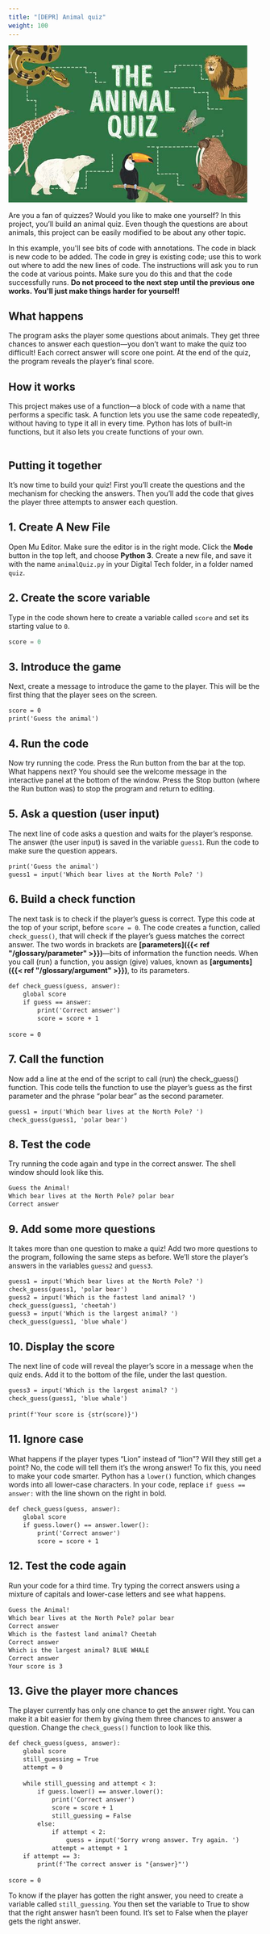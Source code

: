 ```yaml
---
title: "[DEPR] Animal quiz"
weight: 100
---
```

![Animal Quiz](title.jpg)

Are you a fan of quizzes? Would you like to make one yourself? In this project, you’ll build an animal quiz. Even though the questions are about animals, this project can be easily modified to be about any other topic.

In this example, you'll see bits of code with annotations. The code in black is new code to be added. The code in grey is existing code; use this to work out where to add the new lines of code. The instructions will ask you to run the code at various points. Make sure you do this and that the code successfully runs. **Do not proceed to the next step until the previous one works. You'll just make things harder for yourself!**

## What happens 
The program asks the player some questions about animals. They get three chances to answer each question—you don’t want to make the quiz too difficult! Each correct answer will score one point. At the end of the quiz, the program reveals the player’s final score.

## How it works 
This project makes use of a function—a block of code with a name that performs a specific task. A function lets you use the same code repeatedly, without having to type it all in every time. Python has lots of built-in functions, but it also lets you create functions of your own.

<div class="mxgraph" style="max-width:100%;border:1px solid transparent;" data-mxgraph="{&quot;highlight&quot;:&quot;#0000ff&quot;,&quot;nav&quot;:true,&quot;zoom&quot;:0.5,&quot;resize&quot;:true,&quot;toolbar&quot;:&quot;zoom layers tags lightbox&quot;,&quot;edit&quot;:&quot;_blank&quot;,&quot;xml&quot;:&quot;&lt;mxfile host=\&quot;app.diagrams.net\&quot; modified=\&quot;2023-04-12T00:56:08.854Z\&quot; agent=\&quot;Mozilla/5.0 (Macintosh; Intel Mac OS X 10_15_7) AppleWebKit/605.1.15 (KHTML, like Gecko) Version/16.3 Safari/605.1.15\&quot; etag=\&quot;87fVbyp06NgR4QSGzonn\&quot; version=\&quot;21.1.5\&quot;&gt;\n  &lt;diagram id=\&quot;p1AgiMrpuAm8F1ZPscJE\&quot; name=\&quot;Page-1\&quot;&gt;\n    &lt;mxGraphModel dx=\&quot;1012\&quot; dy=\&quot;788\&quot; grid=\&quot;1\&quot; gridSize=\&quot;10\&quot; guides=\&quot;1\&quot; tooltips=\&quot;1\&quot; connect=\&quot;1\&quot; arrows=\&quot;1\&quot; fold=\&quot;1\&quot; page=\&quot;1\&quot; pageScale=\&quot;1\&quot; pageWidth=\&quot;827\&quot; pageHeight=\&quot;1169\&quot; background=\&quot;none\&quot; math=\&quot;0\&quot; shadow=\&quot;0\&quot;&gt;\n      &lt;root&gt;\n        &lt;mxCell id=\&quot;0\&quot; /&gt;\n        &lt;mxCell id=\&quot;1\&quot; parent=\&quot;0\&quot; /&gt;\n        &lt;mxCell id=\&quot;Bg7bdpe4EZCknavDFSbw-3\&quot; style=\&quot;edgeStyle=orthogonalEdgeStyle;rounded=0;orthogonalLoop=1;jettySize=auto;html=1;entryX=0.5;entryY=0;entryDx=0;entryDy=0;fontFamily=Atkinson Hyperlegible;fontSource=https%3A%2F%2Ffonts.googleapis.com%2Fcss%3Ffamily%3DAtkinson%2BHyperlegible;fontSize=16;\&quot; parent=\&quot;1\&quot; source=\&quot;Bg7bdpe4EZCknavDFSbw-1\&quot; target=\&quot;Bg7bdpe4EZCknavDFSbw-2\&quot; edge=\&quot;1\&quot;&gt;\n          &lt;mxGeometry relative=\&quot;1\&quot; as=\&quot;geometry\&quot; /&gt;\n        &lt;/mxCell&gt;\n        &lt;mxCell id=\&quot;Bg7bdpe4EZCknavDFSbw-1\&quot; value=\&quot;Start\&quot; style=\&quot;ellipse;whiteSpace=wrap;html=1;rounded=0;fontFamily=Atkinson Hyperlegible;fontSource=https%3A%2F%2Ffonts.googleapis.com%2Fcss%3Ffamily%3DAtkinson%2BHyperlegible;fontSize=16;\&quot; parent=\&quot;1\&quot; vertex=\&quot;1\&quot;&gt;\n          &lt;mxGeometry x=\&quot;80\&quot; y=\&quot;80\&quot; width=\&quot;160\&quot; height=\&quot;40\&quot; as=\&quot;geometry\&quot; /&gt;\n        &lt;/mxCell&gt;\n        &lt;mxCell id=\&quot;1xneOEK4SibGXWCKyNLZ-8\&quot; style=\&quot;edgeStyle=orthogonalEdgeStyle;rounded=0;orthogonalLoop=1;jettySize=auto;html=1;\&quot; edge=\&quot;1\&quot; parent=\&quot;1\&quot; source=\&quot;Bg7bdpe4EZCknavDFSbw-2\&quot; target=\&quot;1xneOEK4SibGXWCKyNLZ-2\&quot;&gt;\n          &lt;mxGeometry relative=\&quot;1\&quot; as=\&quot;geometry\&quot; /&gt;\n        &lt;/mxCell&gt;\n        &lt;mxCell id=\&quot;Bg7bdpe4EZCknavDFSbw-2\&quot; value=\&quot;Set score to 0\&quot; style=\&quot;rounded=0;whiteSpace=wrap;html=1;fontFamily=Atkinson Hyperlegible;fontSource=https%3A%2F%2Ffonts.googleapis.com%2Fcss%3Ffamily%3DAtkinson%2BHyperlegible;fontSize=16;\&quot; parent=\&quot;1\&quot; vertex=\&quot;1\&quot;&gt;\n          &lt;mxGeometry x=\&quot;80\&quot; y=\&quot;160\&quot; width=\&quot;160\&quot; height=\&quot;40\&quot; as=\&quot;geometry\&quot; /&gt;\n        &lt;/mxCell&gt;\n        &lt;mxCell id=\&quot;1xneOEK4SibGXWCKyNLZ-9\&quot; style=\&quot;edgeStyle=orthogonalEdgeStyle;rounded=0;orthogonalLoop=1;jettySize=auto;html=1;entryX=0.5;entryY=0;entryDx=0;entryDy=0;\&quot; edge=\&quot;1\&quot; parent=\&quot;1\&quot; source=\&quot;1xneOEK4SibGXWCKyNLZ-2\&quot; target=\&quot;1xneOEK4SibGXWCKyNLZ-3\&quot;&gt;\n          &lt;mxGeometry relative=\&quot;1\&quot; as=\&quot;geometry\&quot; /&gt;\n        &lt;/mxCell&gt;\n        &lt;mxCell id=\&quot;1xneOEK4SibGXWCKyNLZ-2\&quot; value=\&quot;Display &amp;quot;Guess the Animal!&amp;quot;\&quot; style=\&quot;rounded=0;whiteSpace=wrap;html=1;fontFamily=Atkinson Hyperlegible;fontSource=https%3A%2F%2Ffonts.googleapis.com%2Fcss%3Ffamily%3DAtkinson%2BHyperlegible;fontSize=16;\&quot; vertex=\&quot;1\&quot; parent=\&quot;1\&quot;&gt;\n          &lt;mxGeometry x=\&quot;80\&quot; y=\&quot;240\&quot; width=\&quot;160\&quot; height=\&quot;40\&quot; as=\&quot;geometry\&quot; /&gt;\n        &lt;/mxCell&gt;\n        &lt;mxCell id=\&quot;1xneOEK4SibGXWCKyNLZ-10\&quot; style=\&quot;edgeStyle=orthogonalEdgeStyle;rounded=0;orthogonalLoop=1;jettySize=auto;html=1;\&quot; edge=\&quot;1\&quot; parent=\&quot;1\&quot; source=\&quot;1xneOEK4SibGXWCKyNLZ-3\&quot; target=\&quot;1xneOEK4SibGXWCKyNLZ-4\&quot;&gt;\n          &lt;mxGeometry relative=\&quot;1\&quot; as=\&quot;geometry\&quot; /&gt;\n        &lt;/mxCell&gt;\n        &lt;mxCell id=\&quot;1xneOEK4SibGXWCKyNLZ-3\&quot; value=\&quot;Ask question and get user&amp;#39;s answer\&quot; style=\&quot;rounded=0;whiteSpace=wrap;html=1;fontFamily=Atkinson Hyperlegible;fontSource=https%3A%2F%2Ffonts.googleapis.com%2Fcss%3Ffamily%3DAtkinson%2BHyperlegible;fontSize=16;\&quot; vertex=\&quot;1\&quot; parent=\&quot;1\&quot;&gt;\n          &lt;mxGeometry x=\&quot;80\&quot; y=\&quot;320\&quot; width=\&quot;160\&quot; height=\&quot;40\&quot; as=\&quot;geometry\&quot; /&gt;\n        &lt;/mxCell&gt;\n        &lt;mxCell id=\&quot;1xneOEK4SibGXWCKyNLZ-11\&quot; style=\&quot;edgeStyle=orthogonalEdgeStyle;rounded=0;orthogonalLoop=1;jettySize=auto;html=1;\&quot; edge=\&quot;1\&quot; parent=\&quot;1\&quot; source=\&quot;1xneOEK4SibGXWCKyNLZ-4\&quot; target=\&quot;1xneOEK4SibGXWCKyNLZ-5\&quot;&gt;\n          &lt;mxGeometry relative=\&quot;1\&quot; as=\&quot;geometry\&quot; /&gt;\n        &lt;/mxCell&gt;\n        &lt;mxCell id=\&quot;1xneOEK4SibGXWCKyNLZ-4\&quot; value=\&quot;Check answer\&quot; style=\&quot;rounded=0;whiteSpace=wrap;html=1;fontFamily=Atkinson Hyperlegible;fontSource=https%3A%2F%2Ffonts.googleapis.com%2Fcss%3Ffamily%3DAtkinson%2BHyperlegible;fontSize=16;\&quot; vertex=\&quot;1\&quot; parent=\&quot;1\&quot;&gt;\n          &lt;mxGeometry x=\&quot;80\&quot; y=\&quot;400\&quot; width=\&quot;160\&quot; height=\&quot;40\&quot; as=\&quot;geometry\&quot; /&gt;\n        &lt;/mxCell&gt;\n        &lt;mxCell id=\&quot;1xneOEK4SibGXWCKyNLZ-12\&quot; value=\&quot;yes\&quot; style=\&quot;edgeStyle=orthogonalEdgeStyle;rounded=0;orthogonalLoop=1;jettySize=auto;html=1;entryX=0.5;entryY=0;entryDx=0;entryDy=0;\&quot; edge=\&quot;1\&quot; parent=\&quot;1\&quot; source=\&quot;1xneOEK4SibGXWCKyNLZ-5\&quot; target=\&quot;1xneOEK4SibGXWCKyNLZ-6\&quot;&gt;\n          &lt;mxGeometry x=\&quot;-0.5\&quot; y=\&quot;10\&quot; relative=\&quot;1\&quot; as=\&quot;geometry\&quot;&gt;\n            &lt;mxPoint as=\&quot;offset\&quot; /&gt;\n          &lt;/mxGeometry&gt;\n        &lt;/mxCell&gt;\n        &lt;mxCell id=\&quot;1xneOEK4SibGXWCKyNLZ-21\&quot; value=\&quot;no\&quot; style=\&quot;edgeStyle=orthogonalEdgeStyle;rounded=0;orthogonalLoop=1;jettySize=auto;html=1;entryX=0;entryY=0.5;entryDx=0;entryDy=0;\&quot; edge=\&quot;1\&quot; parent=\&quot;1\&quot; source=\&quot;1xneOEK4SibGXWCKyNLZ-5\&quot; target=\&quot;1xneOEK4SibGXWCKyNLZ-20\&quot;&gt;\n          &lt;mxGeometry y=\&quot;10\&quot; relative=\&quot;1\&quot; as=\&quot;geometry\&quot;&gt;\n            &lt;mxPoint as=\&quot;offset\&quot; /&gt;\n          &lt;/mxGeometry&gt;\n        &lt;/mxCell&gt;\n        &lt;mxCell id=\&quot;1xneOEK4SibGXWCKyNLZ-5\&quot; value=\&quot;Is answer correct?\&quot; style=\&quot;rhombus;whiteSpace=wrap;html=1;fontFamily=Atkinson Hyperlegible;fontSource=https%3A%2F%2Ffonts.googleapis.com%2Fcss%3Ffamily%3DAtkinson%2BHyperlegible;fontSize=16;rounded=0;\&quot; vertex=\&quot;1\&quot; parent=\&quot;1\&quot;&gt;\n          &lt;mxGeometry x=\&quot;80\&quot; y=\&quot;480\&quot; width=\&quot;160\&quot; height=\&quot;80\&quot; as=\&quot;geometry\&quot; /&gt;\n        &lt;/mxCell&gt;\n        &lt;mxCell id=\&quot;1xneOEK4SibGXWCKyNLZ-13\&quot; style=\&quot;edgeStyle=orthogonalEdgeStyle;rounded=0;orthogonalLoop=1;jettySize=auto;html=1;\&quot; edge=\&quot;1\&quot; parent=\&quot;1\&quot; source=\&quot;1xneOEK4SibGXWCKyNLZ-6\&quot; target=\&quot;1xneOEK4SibGXWCKyNLZ-7\&quot;&gt;\n          &lt;mxGeometry relative=\&quot;1\&quot; as=\&quot;geometry\&quot; /&gt;\n        &lt;/mxCell&gt;\n        &lt;mxCell id=\&quot;1xneOEK4SibGXWCKyNLZ-6\&quot; value=\&quot;Add 1 to score\&quot; style=\&quot;rounded=0;whiteSpace=wrap;html=1;fontFamily=Atkinson Hyperlegible;fontSource=https%3A%2F%2Ffonts.googleapis.com%2Fcss%3Ffamily%3DAtkinson%2BHyperlegible;fontSize=16;\&quot; vertex=\&quot;1\&quot; parent=\&quot;1\&quot;&gt;\n          &lt;mxGeometry x=\&quot;80\&quot; y=\&quot;600\&quot; width=\&quot;160\&quot; height=\&quot;40\&quot; as=\&quot;geometry\&quot; /&gt;\n        &lt;/mxCell&gt;\n        &lt;mxCell id=\&quot;1xneOEK4SibGXWCKyNLZ-14\&quot; value=\&quot;yes\&quot; style=\&quot;edgeStyle=orthogonalEdgeStyle;rounded=0;orthogonalLoop=1;jettySize=auto;html=1;\&quot; edge=\&quot;1\&quot; parent=\&quot;1\&quot; source=\&quot;1xneOEK4SibGXWCKyNLZ-7\&quot;&gt;\n          &lt;mxGeometry x=\&quot;-0.8889\&quot; y=\&quot;-10\&quot; relative=\&quot;1\&quot; as=\&quot;geometry\&quot;&gt;\n            &lt;mxPoint x=\&quot;160\&quot; y=\&quot;300\&quot; as=\&quot;targetPoint\&quot; /&gt;\n            &lt;Array as=\&quot;points\&quot;&gt;\n              &lt;mxPoint x=\&quot;60\&quot; y=\&quot;720\&quot; /&gt;\n              &lt;mxPoint x=\&quot;60\&quot; y=\&quot;300\&quot; /&gt;\n            &lt;/Array&gt;\n            &lt;mxPoint as=\&quot;offset\&quot; /&gt;\n          &lt;/mxGeometry&gt;\n        &lt;/mxCell&gt;\n        &lt;mxCell id=\&quot;1xneOEK4SibGXWCKyNLZ-18\&quot; value=\&quot;no\&quot; style=\&quot;edgeStyle=orthogonalEdgeStyle;rounded=0;orthogonalLoop=1;jettySize=auto;html=1;entryX=0.5;entryY=0;entryDx=0;entryDy=0;\&quot; edge=\&quot;1\&quot; parent=\&quot;1\&quot; source=\&quot;1xneOEK4SibGXWCKyNLZ-7\&quot; target=\&quot;1xneOEK4SibGXWCKyNLZ-15\&quot;&gt;\n          &lt;mxGeometry x=\&quot;-0.5\&quot; y=\&quot;10\&quot; relative=\&quot;1\&quot; as=\&quot;geometry\&quot;&gt;\n            &lt;mxPoint as=\&quot;offset\&quot; /&gt;\n          &lt;/mxGeometry&gt;\n        &lt;/mxCell&gt;\n        &lt;mxCell id=\&quot;1xneOEK4SibGXWCKyNLZ-7\&quot; value=\&quot;Are there more questions?\&quot; style=\&quot;rhombus;whiteSpace=wrap;html=1;fontFamily=Atkinson Hyperlegible;fontSource=https%3A%2F%2Ffonts.googleapis.com%2Fcss%3Ffamily%3DAtkinson%2BHyperlegible;fontSize=16;rounded=0;\&quot; vertex=\&quot;1\&quot; parent=\&quot;1\&quot;&gt;\n          &lt;mxGeometry x=\&quot;80\&quot; y=\&quot;680\&quot; width=\&quot;160\&quot; height=\&quot;80\&quot; as=\&quot;geometry\&quot; /&gt;\n        &lt;/mxCell&gt;\n        &lt;mxCell id=\&quot;1xneOEK4SibGXWCKyNLZ-19\&quot; style=\&quot;edgeStyle=orthogonalEdgeStyle;rounded=0;orthogonalLoop=1;jettySize=auto;html=1;\&quot; edge=\&quot;1\&quot; parent=\&quot;1\&quot; source=\&quot;1xneOEK4SibGXWCKyNLZ-15\&quot; target=\&quot;1xneOEK4SibGXWCKyNLZ-17\&quot;&gt;\n          &lt;mxGeometry relative=\&quot;1\&quot; as=\&quot;geometry\&quot; /&gt;\n        &lt;/mxCell&gt;\n        &lt;mxCell id=\&quot;1xneOEK4SibGXWCKyNLZ-15\&quot; value=\&quot;Add 1 to score\&quot; style=\&quot;rounded=0;whiteSpace=wrap;html=1;fontFamily=Atkinson Hyperlegible;fontSource=https%3A%2F%2Ffonts.googleapis.com%2Fcss%3Ffamily%3DAtkinson%2BHyperlegible;fontSize=16;\&quot; vertex=\&quot;1\&quot; parent=\&quot;1\&quot;&gt;\n          &lt;mxGeometry x=\&quot;80\&quot; y=\&quot;800\&quot; width=\&quot;160\&quot; height=\&quot;40\&quot; as=\&quot;geometry\&quot; /&gt;\n        &lt;/mxCell&gt;\n        &lt;mxCell id=\&quot;1xneOEK4SibGXWCKyNLZ-17\&quot; value=\&quot;End\&quot; style=\&quot;ellipse;whiteSpace=wrap;html=1;rounded=0;fontFamily=Atkinson Hyperlegible;fontSource=https%3A%2F%2Ffonts.googleapis.com%2Fcss%3Ffamily%3DAtkinson%2BHyperlegible;fontSize=16;\&quot; vertex=\&quot;1\&quot; parent=\&quot;1\&quot;&gt;\n          &lt;mxGeometry x=\&quot;80\&quot; y=\&quot;880\&quot; width=\&quot;160\&quot; height=\&quot;40\&quot; as=\&quot;geometry\&quot; /&gt;\n        &lt;/mxCell&gt;\n        &lt;mxCell id=\&quot;1xneOEK4SibGXWCKyNLZ-22\&quot; value=\&quot;yes\&quot; style=\&quot;edgeStyle=orthogonalEdgeStyle;rounded=0;orthogonalLoop=1;jettySize=auto;html=1;\&quot; edge=\&quot;1\&quot; parent=\&quot;1\&quot; source=\&quot;1xneOEK4SibGXWCKyNLZ-20\&quot;&gt;\n          &lt;mxGeometry x=\&quot;-0.9231\&quot; y=\&quot;-10\&quot; relative=\&quot;1\&quot; as=\&quot;geometry\&quot;&gt;\n            &lt;mxPoint x=\&quot;160\&quot; y=\&quot;300\&quot; as=\&quot;targetPoint\&quot; /&gt;\n            &lt;Array as=\&quot;points\&quot;&gt;\n              &lt;mxPoint x=\&quot;360\&quot; y=\&quot;300\&quot; /&gt;\n              &lt;mxPoint x=\&quot;240\&quot; y=\&quot;300\&quot; /&gt;\n            &lt;/Array&gt;\n            &lt;mxPoint as=\&quot;offset\&quot; /&gt;\n          &lt;/mxGeometry&gt;\n        &lt;/mxCell&gt;\n        &lt;mxCell id=\&quot;1xneOEK4SibGXWCKyNLZ-23\&quot; value=\&quot;no\&quot; style=\&quot;edgeStyle=orthogonalEdgeStyle;rounded=0;orthogonalLoop=1;jettySize=auto;html=1;\&quot; edge=\&quot;1\&quot; parent=\&quot;1\&quot; source=\&quot;1xneOEK4SibGXWCKyNLZ-20\&quot;&gt;\n          &lt;mxGeometry x=\&quot;-0.9333\&quot; y=\&quot;10\&quot; relative=\&quot;1\&quot; as=\&quot;geometry\&quot;&gt;\n            &lt;mxPoint x=\&quot;160\&quot; y=\&quot;660\&quot; as=\&quot;targetPoint\&quot; /&gt;\n            &lt;Array as=\&quot;points\&quot;&gt;\n              &lt;mxPoint x=\&quot;360\&quot; y=\&quot;660\&quot; /&gt;\n            &lt;/Array&gt;\n            &lt;mxPoint as=\&quot;offset\&quot; /&gt;\n          &lt;/mxGeometry&gt;\n        &lt;/mxCell&gt;\n        &lt;mxCell id=\&quot;1xneOEK4SibGXWCKyNLZ-20\&quot; value=\&quot;Are there any&amp;lt;br&amp;gt;chances left?\&quot; style=\&quot;rhombus;whiteSpace=wrap;html=1;fontFamily=Atkinson Hyperlegible;fontSource=https%3A%2F%2Ffonts.googleapis.com%2Fcss%3Ffamily%3DAtkinson%2BHyperlegible;fontSize=16;rounded=0;\&quot; vertex=\&quot;1\&quot; parent=\&quot;1\&quot;&gt;\n          &lt;mxGeometry x=\&quot;280\&quot; y=\&quot;480\&quot; width=\&quot;160\&quot; height=\&quot;80\&quot; as=\&quot;geometry\&quot; /&gt;\n        &lt;/mxCell&gt;\n      &lt;/root&gt;\n    &lt;/mxGraphModel&gt;\n  &lt;/diagram&gt;\n&lt;/mxfile&gt;\n&quot;}"></div>
<script type="text/javascript" src="https://viewer.diagrams.net/js/viewer-static.min.js"></script>


## Putting it together
It’s now time to build your quiz! First you’ll create the questions and the mechanism for checking the answers. Then you’ll add the code that gives the player three attempts to answer each question.

## 1. Create A New File
Open Mu Editor. Make sure the editor is in the right mode. Click the **Mode** button in the top left, and choose **Python 3**. Create a new file, and save it with the name `animalQuiz.py` in your Digital Tech folder, in a folder named `quiz`.

## 2. Create the score variable 
Type in the code shown here to create a variable called `score` and set its starting value to `0`.

```python
score = 0
```

## 3. Introduce the game
Next, create a message to introduce the game to the player. This will be the first thing that the player sees on the screen.

```python{hl_lines=2}
score = 0
print('Guess the animal')
```

## 4. Run the code
Now try running the code. Press the Run button from the bar at the top. What happens next? You should see the welcome message in the interactive panel at the bottom of the window. Press the Stop button (where the Run button was) to stop the program and return to editing.

## 5. Ask a question (user input) 
The next line of code asks a question and waits for the player’s response. The answer (the user input) is saved in the variable `guess1`. Run the code to make sure the question appears.

```python{hl_lines=2}
print('Guess the animal')
guess1 = input('Which bear lives at the North Pole? ')
```

## 6. Build a check function 
The next task is to check if the player’s guess is correct. Type this code at the top of your script, before `score = 0`. The code creates a function, called `check_guess()`, that will check if the player’s guess matches the correct answer. The two words in brackets are **[parameters]({{< ref "/glossary/parameter" >}})**—bits of information the function needs. When you call (run) a function, you assign (give) values, known as **[arguments]({{< ref "/glossary/argument" >}})**, to its parameters.

```python{hl_lines=["1-6"]}
def check_guess(guess, answer):
    global score
    if guess == answer:
        print('Correct answer')
        score = score + 1

score = 0
```

## 7. Call the function 
Now add a line at the end of the script to call (run) the check_guess() function. This code tells the function to use the player’s guess as the first parameter and the phrase “polar bear” as the second parameter.

```python{hl_lines=2}
guess1 = input('Which bear lives at the North Pole? ')
check_guess(guess1, 'polar bear')
```

## 8. Test the code 
Try running the code again and type in the correct answer. The shell window should look like this.

```
Guess the Animal!
Which bear lives at the North Pole? polar bear
Correct answer
```

## 9. Add some more questions
It takes more than one question to make a quiz! Add two more questions to the program, following the same steps as before. We’ll store the player’s answers in the variables `guess2` and `guess3`.

```python{hl_lines=["3-6"]}
guess1 = input('Which bear lives at the North Pole? ')
check_guess(guess1, 'polar bear')
guess2 = input('Which is the fastest land animal? ')
check_guess(guess1, 'cheetah')
guess3 = input('Which is the largest animal? ')
check_guess(guess1, 'blue whale')
```

## 10. Display the score
The next line of code will reveal the player’s score in a message when the quiz ends. Add it to the bottom of the file, under the last question.

```python{hl_lines=["3-4"]}
guess3 = input('Which is the largest animal? ')
check_guess(guess1, 'blue whale')

print(f'Your score is {str(score)}')
```

## 11. Ignore case
What happens if the player types “Lion” instead of “lion”? Will they still get a point? No, the code will tell them it’s the wrong answer! To fix this, you need to make your code smarter. Python has a `lower()` function, which changes words into all lower-case characters. In your code, replace `if guess == answer:` with the line shown on the right in bold.

```python{hl_lines=["3"]}
def check_guess(guess, answer):
    global score
    if guess.lower() == answer.lower():
        print('Correct answer')
        score = score + 1
```

## 12. Test the code again
Run your code for a third time. Try typing the correct answers using a mixture of capitals and lower-case letters and see what happens.

```
Guess the Animal!
Which bear lives at the North Pole? polar bear
Correct answer
Which is the fastest land animal? Cheetah
Correct answer
Which is the largest animal? BLUE WHALE
Correct answer
Your score is 3
```

## 13. Give the player more chances
 
The player currently has only one chance 
to get the answer right. You can make it 
a bit easier for them by giving them three 
chances to answer a question. Change the 
`check_guess()` function to look like this.

```python{hl_lines=["3-16"]}
def check_guess(guess, answer):
    global score 
    still_guessing = True 
    attempt = 0
    
    while still_guessing and attempt < 3:
        if guess.lower() == answer.lower():
            print('Correct answer')
            score = score + 1 
            still_guessing = False
        else:
            if attempt < 2:
                guess = input('Sorry wrong answer. Try again. ')
            attempt = attempt + 1
    if attempt == 3:
        print(f'The correct answer is "{answer}"')

score = 0
```

To know if the player has gotten the 
right answer, you need to create a 
variable called `still_guessing`. 
You then set the variable to True
to show that the right answer hasn’t 
been found. It’s set to False when the 
player gets the right answer.

